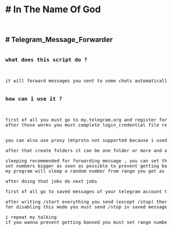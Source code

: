 <h1># In The Name Of God</h1><br>
<h2># Telegram_Message_Forwarder</h2>

<pre>
<h3>what does this script do ?</h3>

it will forward messages you sent to some chats automatically .

<h3>how can i use it ?</h3>

first of all you must go to my.telegram.org and register for getting api_id and api_hash
after those works you must complete login_credential file requirements such as api_id,api_hash,phone number and stuff like that ....


you can also use proxy (mtproto not supported because i used pyrogram ! )

after that create folders it can be one folder or more and add chats you wanna forward message to them automatically to those folders and add them to folder_name in login_credential config file ...

sleeping recommended for forwarding message , you can set that in randint_range in login_credential config file ...
set numbers bigger as soon as possible to prevent getting banned ....
my program will sleep a random number from range you get as input to my program ...

after doing that jobs do next jobs 

first of all go to saved messages of your telegram account then write /start for enable forwarding messages to chats that you added to folders you write in login_credential config file ...

after writing /start everything you send (except /stop) there will forward to chats ...
for disabling this mode you must send /stop in saved message and done [+]

i repeat my talking 
if you wanna prevent getting banned you must set range numbers bigger as soon as possible 

</pre>
